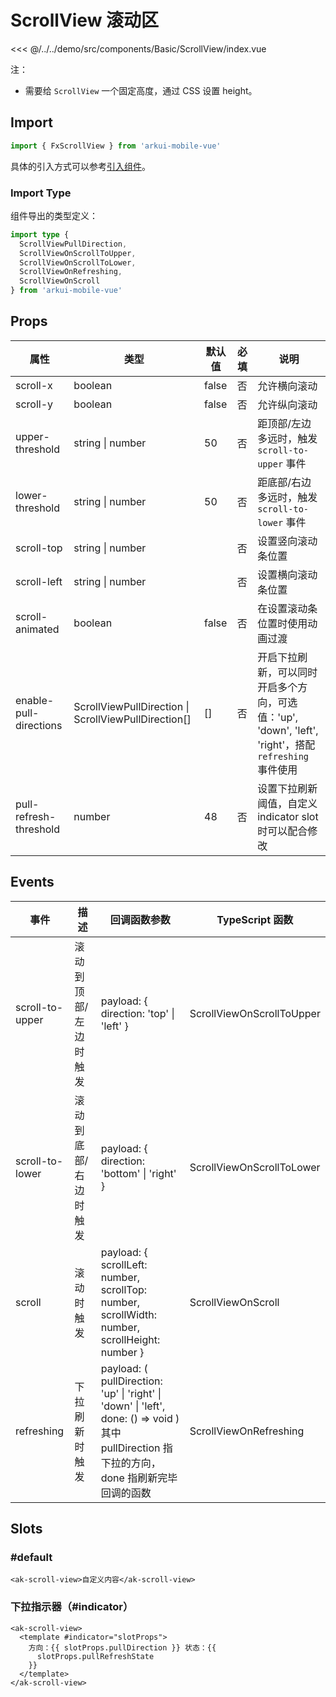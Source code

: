 # ScrollView 滚动区

<CodeDemo name="ScrollView">

<<< @/../../demo/src/components/Basic/ScrollView/index.vue

</CodeDemo>

注：

- 需要给 `ScrollView` 一个固定高度，通过 CSS 设置 height。

## Import

```js
import { FxScrollView } from 'arkui-mobile-vue'
```

具体的引入方式可以参考[引入组件](../guide/import.md)。

### Import Type

组件导出的类型定义：

```ts
import type {
  ScrollViewPullDirection,
  ScrollViewOnScrollToUpper,
  ScrollViewOnScrollToLower,
  ScrollViewOnRefreshing,
  ScrollViewOnScroll
} from 'arkui-mobile-vue'
```

## Props

| 属性                   | 类型                                                 | 默认值 | 必填 | 说明                                                                                                  |
| ---------------------- | ---------------------------------------------------- | ------ | ---- | ----------------------------------------------------------------------------------------------------- |
| scroll-x               | boolean                                              | false  | 否   | 允许横向滚动                                                                                          |
| scroll-y               | boolean                                              | false  | 否   | 允许纵向滚动                                                                                          |
| upper-threshold        | string \| number                                     | 50     | 否   | 距顶部/左边多远时，触发 `scroll-to-upper` 事件                                                        |
| lower-threshold        | string \| number                                     | 50     | 否   | 距底部/右边多远时，触发 `scroll-to-lower` 事件                                                        |
| scroll-top             | string \| number                                     |        | 否   | 设置竖向滚动条位置                                                                                    |
| scroll-left            | string \| number                                     |        | 否   | 设置横向滚动条位置                                                                                    |
| scroll-animated        | boolean                                              | false  | 否   | 在设置滚动条位置时使用动画过渡                                                                        |
| enable-pull-directions | ScrollViewPullDirection \| ScrollViewPullDirection[] | []     | 否   | 开启下拉刷新，可以同时开启多个方向，可选值：'up', 'down', 'left', 'right'，搭配 `refreshing` 事件使用 |
| pull-refresh-threshold | number                                               | 48     | 否   | 设置下拉刷新阈值，自定义 indicator slot 时可以配合修改                                                |

## Events

| 事件            | 描述                  | 回调函数参数                                                                                                                                 | TypeScript 函数           |
| --------------- | --------------------- | -------------------------------------------------------------------------------------------------------------------------------------------- | ------------------------- |
| scroll-to-upper | 滚动到顶部/左边时触发 | payload: { direction: 'top' \| 'left' }                                                                                                      | ScrollViewOnScrollToUpper |
| scroll-to-lower | 滚动到底部/右边时触发 | payload: { direction: 'bottom' \| 'right' }                                                                                                  | ScrollViewOnScrollToLower |
| scroll          | 滚动时触发            | payload: { scrollLeft: number, scrollTop: number, scrollWidth: number, scrollHeight: number }                                                | ScrollViewOnScroll        |
| refreshing      | 下拉刷新时触发        | payload: ( pullDirection: 'up' \| 'right' \| 'down' \| 'left', done: () => void ) 其中 pullDirection 指下拉的方向，done 指刷新完毕回调的函数 | ScrollViewOnRefreshing    |

## Slots

### #default

```vue
<ak-scroll-view>自定义内容</ak-scroll-view>
```

### 下拉指示器（#indicator）

```vue
<ak-scroll-view>
  <template #indicator="slotProps">
    方向：{{ slotProps.pullDirection }} 状态：{{
      slotProps.pullRefreshState
    }}
  </template>
</ak-scroll-view>
```

